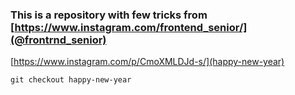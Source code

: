 ### This is a repository with few tricks from [https://www.instagram.com/frontend_senior/](@frontrnd_senior)

[https://www.instagram.com/p/CmoXMLDJd-s/](happy-new-year)

``` git checkout happy-new-year ```
